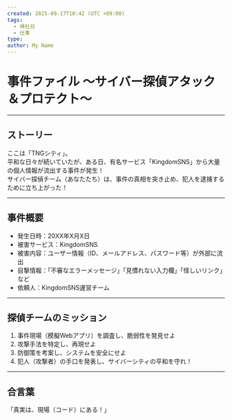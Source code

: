 ```yaml
---
created: 2025-09-17T10:42 (UTC +09:00)
tags:
  - 帰社日
  - 仕事
type:
author: My Name
---
```

# 事件ファイル 〜サイバー探偵アタック＆プロテクト〜

---

## ストーリー

ここは「TNGシティ」。  
平和な日々が続いていたが、ある日、有名サービス「KingdomSNS」から大量の個人情報が流出する事件が発生！  
サイバー探偵チーム（あなたたち）は、事件の真相を突き止め、犯人を逮捕するために立ち上がった！

---

## 事件概要

- 発生日時：20XX年X月X日
- 被害サービス：KingdomSNS
- 被害内容：ユーザー情報（ID、メールアドレス、パスワード等）が外部に流出
- 目撃情報：「不審なエラーメッセージ」「見慣れない入力欄」「怪しいリンク」など
- 依頼人：KingdomSNS運営チーム

---

## 探偵チームのミッション

1. 事件現場（模擬Webアプリ）を調査し、脆弱性を発見せよ
2. 攻撃手法を特定し、再現せよ
3. 防御策を考案し、システムを安全にせよ
4. 犯人（攻撃者）の手口を発表し、サイバーシティの平和を守れ！

---

## 合言葉

「真実は、現場（コード）にある！」
